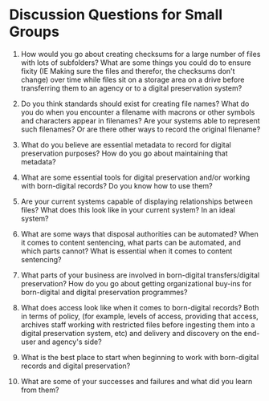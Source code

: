 # Discussion Questions for Small Groups

1. How would you go about creating checksums for a large number of files with lots of subfolders? What are some things you could do to ensure fixity (IE Making sure the files and therefor, the checksums don't change) over time while files sit on a storage area on a drive before transferring them to an agency or to a digital preservation system?

2. Do you think standards should exist for creating file names? What do you do when you encounter a filename with macrons or other symbols and characters appear in filenames? Are your systems able to represent such filenames? Or are there other ways to record the original filename?

3. What do you believe are essential metadata to record for digital preservation purposes? How do you go about maintaining that metadata?

4. What are some essential tools for digital preservation and/or working with born-digital records? Do you know how to use them?

5. Are your current systems capable of displaying relationships between files? What does this look like in your current system? In an ideal system?

6. What are some ways that disposal authorities can be automated? When it comes to content sentencing, what parts can be automated, and which parts cannot? What is essential when it comes to content sentencing?

7. What parts of your business are involved in born-digital transfers/digital preservation? How do you go about getting organizational buy-ins for born-digital and digital preservation programmes?

8. What does access look like when it comes to born-digital records? Both in terms of policy, (for example, levels of access, providing that access, archives staff working with restricted files before ingesting them into a digital preservation system, etc) and delivery and discovery on the end-user and agency's side?

9. What is the best place to start when beginning to work with born-digital records and digital preservation?

10. What are some of your successes and failures and what did you learn from them?  
